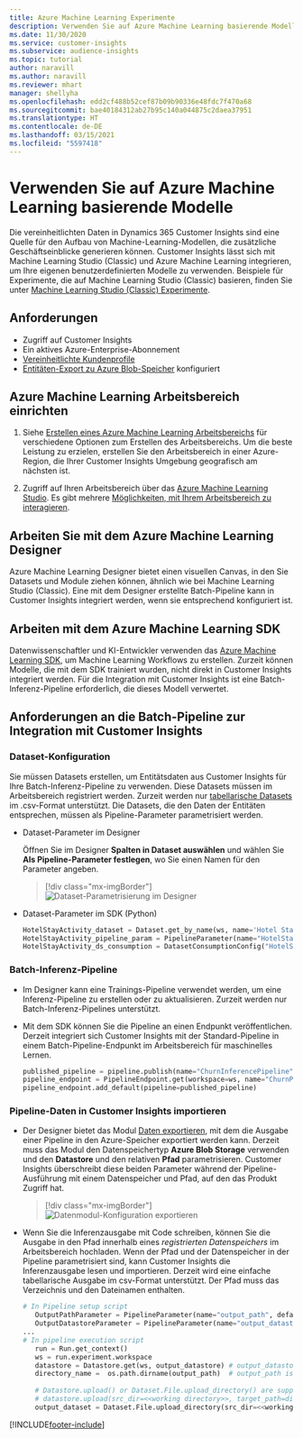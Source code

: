 ```yaml
---
title: Azure Machine Learning Experimente
description: Verwenden Sie auf Azure Machine Learning basierende Modelle in Dynamics 365 Customer Insights.
ms.date: 11/30/2020
ms.service: customer-insights
ms.subservice: audience-insights
ms.topic: tutorial
author: naravill
ms.author: naravill
ms.reviewer: mhart
manager: shellyha
ms.openlocfilehash: edd2cf488b52cef87b09b90336e48fdc7f470a68
ms.sourcegitcommit: bae40184312ab27b95c140a044875c2daea37951
ms.translationtype: HT
ms.contentlocale: de-DE
ms.lasthandoff: 03/15/2021
ms.locfileid: "5597418"
---
```

# <a name="use-azure-machine-learning-based-models"></a>Verwenden Sie auf Azure Machine Learning basierende Modelle

Die vereinheitlichten Daten in Dynamics 365 Customer Insights sind eine Quelle für den Aufbau von Machine-Learning-Modellen, die zusätzliche Geschäftseinblicke generieren können. Customer Insights lässt sich mit Machine Learning Studio (Classic) und Azure Machine Learning integrieren, um Ihre eigenen benutzerdefinierten Modelle zu verwenden. Beispiele für Experimente, die auf Machine Learning Studio (Classic) basieren, finden Sie unter [Machine Learning Studio (Classic) Experimente](machine-learning-studio-experiments.md). 

## <a name="prerequisites"></a>Anforderungen

- Zugriff auf Customer Insights
- Ein aktives Azure-Enterprise-Abonnement
- [Vereinheitlichte Kundenprofile](data-unification.md)
- [Entitäten-Export zu Azure Blob-Speicher](export-azure-blob-storage.md) konfiguriert

## <a name="set-up-azure-machine-learning-workspace"></a>Azure Machine Learning Arbeitsbereich einrichten

1. Siehe [Erstellen eines Azure Machine Learning Arbeitsbereichs](/azure/machine-learning/concept-workspace#-create-a-workspace) für verschiedene Optionen zum Erstellen des Arbeitsbereichs. Um die beste Leistung zu erzielen, erstellen Sie den Arbeitsbereich in einer Azure-Region, die Ihrer Customer Insights Umgebung geografisch am nächsten ist.

1. Zugriff auf Ihren Arbeitsbereich über das [Azure Machine Learning Studio](https://ml.azure.com/). Es gibt mehrere [Möglichkeiten, mit Ihrem Arbeitsbereich zu interagieren](/azure/machine-learning/concept-workspace#tools-for-workspace-interaction).

## <a name="work-with-azure-machine-learning-designer"></a>Arbeiten Sie mit dem Azure Machine Learning Designer

Azure Machine Learning Designer bietet einen visuellen Canvas, in den Sie Datasets und Module ziehen können, ähnlich wie bei Machine Learning Studio (Classic). Eine mit dem Designer erstellte Batch-Pipeline kann in Customer Insights integriert werden, wenn sie entsprechend konfiguriert ist. 
   
## <a name="working-with-azure-machine-learning-sdk"></a>Arbeiten mit dem Azure Machine Learning SDK

Datenwissenschaftler und KI-Entwickler verwenden das [Azure Machine Learning SDK](/python/api/overview/azure/ml/?preserve-view=true&view=azure-ml-py), um Machine Learning Workflows zu erstellen. Zurzeit können Modelle, die mit dem SDK trainiert wurden, nicht direkt in Customer Insights integriert werden. Für die Integration mit Customer Insights ist eine Batch-Inferenz-Pipeline erforderlich, die dieses Modell verwertet.

## <a name="batch-pipeline-requirements-to-integrate-with-customer-insights"></a>Anforderungen an die Batch-Pipeline zur Integration mit Customer Insights

### <a name="dataset-configuration"></a>Dataset-Konfiguration

Sie müssen Datasets erstellen, um Entitätsdaten aus Customer Insights für Ihre Batch-Inferenz-Pipeline zu verwenden. Diese Datasets müssen im Arbeitsbereich registriert werden. Zurzeit werden nur [tabellarische Datasets](/azure/machine-learning/how-to-create-register-datasets#tabulardataset) im .csv-Format unterstützt. Die Datasets, die den Daten der Entitäten entsprechen, müssen als Pipeline-Parameter parametrisiert werden.
   
* Dataset-Parameter im Designer
   
     Öffnen Sie im Designer **Spalten in Dataset auswählen** und wählen Sie **Als Pipeline-Parameter festlegen**, wo Sie einen Namen für den Parameter angeben.

     > [!div class="mx-imgBorder"]
     > ![Dataset-Parametrisierung im Designer](media/intelligence-designer-dataset-parameters.png "Dataset-Parametrisierung im Designer")
   
* Dataset-Parameter im SDK (Python)
   
   ```python
   HotelStayActivity_dataset = Dataset.get_by_name(ws, name='Hotel Stay Activity Data')
   HotelStayActivity_pipeline_param = PipelineParameter(name="HotelStayActivity_pipeline_param", default_value=HotelStayActivity_dataset)
   HotelStayActivity_ds_consumption = DatasetConsumptionConfig("HotelStayActivity_dataset", HotelStayActivity_pipeline_param)
   ```

### <a name="batch-inference-pipeline"></a>Batch-Inferenz-Pipeline
  
* Im Designer kann eine Trainings-Pipeline verwendet werden, um eine Inferenz-Pipeline zu erstellen oder zu aktualisieren. Zurzeit werden nur Batch-Inferenz-Pipelines unterstützt.

* Mit dem SDK können Sie die Pipeline an einen Endpunkt veröffentlichen. Derzeit integriert sich Customer Insights mit der Standard-Pipeline in einem Batch-Pipeline-Endpunkt im Arbeitsbereich für maschinelles Lernen.
   
   ```python
   published_pipeline = pipeline.publish(name="ChurnInferencePipeline", description="Published Churn Inference pipeline")
   pipeline_endpoint = PipelineEndpoint.get(workspace=ws, name="ChurnPipelineEndpoint") 
   pipeline_endpoint.add_default(pipeline=published_pipeline)
   ```

### <a name="import-pipeline-data-into-customer-insights"></a>Pipeline-Daten in Customer Insights importieren

* Der Designer bietet das Modul [Daten exportieren](/azure/machine-learning/algorithm-module-reference/export-data), mit dem die Ausgabe einer Pipeline in den Azure-Speicher exportiert werden kann. Derzeit muss das Modul den Datenspeichertyp **Azure Blob Storage** verwenden und den **Datastore** und den relativen **Pfad** parametrisieren. Customer Insights überschreibt diese beiden Parameter während der Pipeline-Ausführung mit einem Datenspeicher und Pfad, auf den das Produkt Zugriff hat.
   > [!div class="mx-imgBorder"]
   > ![Datenmodul-Konfiguration exportieren](media/intelligence-designer-importdata.png "Daten exportieren Modul-Konfiguration")
   
* Wenn Sie die Inferenzausgabe mit Code schreiben, können Sie die Ausgabe in den Pfad innerhalb eines *registrierten Datenspeichers* im Arbeitsbereich hochladen. Wenn der Pfad und der Datenspeicher in der Pipeline parametrisiert sind, kann Customer Insights die Inferenzausgabe lesen und importieren. Derzeit wird eine einfache tabellarische Ausgabe im csv-Format unterstützt. Der Pfad muss das Verzeichnis und den Dateinamen enthalten.

   ```python
   # In Pipeline setup script
      OutputPathParameter = PipelineParameter(name="output_path", default_value="HotelChurnOutput/HotelChurnOutput.csv")
      OutputDatastoreParameter = PipelineParameter(name="output_datastore", default_value="workspaceblobstore")
   ...
   # In pipeline execution script
      run = Run.get_context()
      ws = run.experiment.workspace
      datastore = Datastore.get(ws, output_datastore) # output_datastore is parameterized
      directory_name =  os.path.dirname(output_path)  # output_path is parameterized.
      
      # Datastore.upload() or Dataset.File.upload_directory() are supported methods to uplaod the data
      # datastore.upload(src_dir=<<working directory>>, target_path=directory_name, overwrite=False, show_progress=True)
      output_dataset = Dataset.File.upload_directory(src_dir=<<working directory>>, target = (datastore, directory_name)) # Remove trailing "/" from directory_name
   ```


[!INCLUDE[footer-include](../includes/footer-banner.md)]